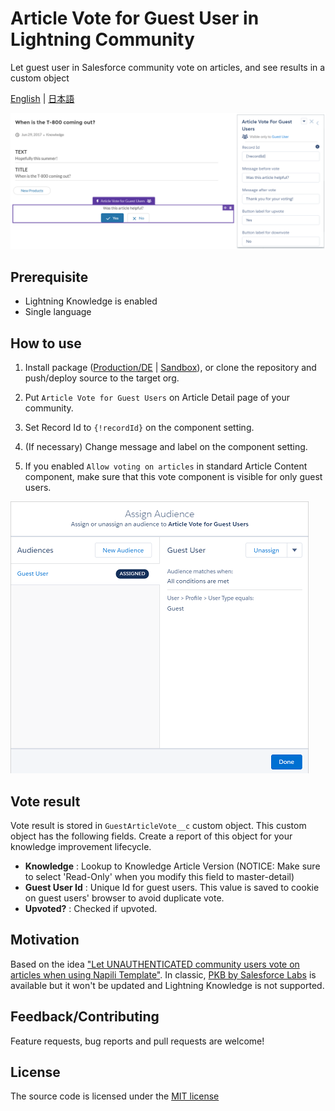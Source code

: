 # Article Vote for Guest User in Lightning Community

Let guest user in Salesforce community vote on articles, and see results in a custom object

[English](README.md) | [日本語](README.ja.md)

![](img/screenshot.png)

## Prerequisite

-   Lightning Knowledge is enabled
-   Single language

## How to use

1. Install package ([Production/DE](https://login.salesforce.com/packaging/installPackage.apexp?p0=04tf40000047tgtAAA) | [Sandbox](https://test.salesforce.com/packaging/installPackage.apexp?p0=04tf40000047tgtAAA)), or clone the repository and push/deploy source to the target org.

2. Put `Article Vote for Guest Users` on Article Detail page of your community.

3. Set Record Id to `{!recordId}` on the component setting.

4. (If necessary) Change message and label on the component setting.

5. If you enabled `Allow voting on articles` in standard Article Content component, make sure that this vote component is visible for only guest users.

![](img/assign-audience.png)

## Vote result

Vote result is stored in `GuestArticleVote__c` custom object. This custom object has the following fields. Create a report of this object for your knowledge improvement lifecycle.

-   **Knowledge** : Lookup to Knowledge Article Version (NOTICE: Make sure to select 'Read-Only' when you modify this field to master-detail)
-   **Guest User Id** : Unique Id for guest users. This value is saved to cookie on guest users' browser to avoid duplicate vote.
-   **Upvoted?** : Checked if upvoted.

## Motivation

Based on the idea ["Let UNAUTHENTICATED community users vote on articles when using Napili Template"](https://success.salesforce.com/ideaView?id=0873A000000CNLzQAO). In classic, [PKB by Salesforce Labs](https://appexchange.salesforce.com/appxListingDetail?listingId=a0N300000059QxXEAU) is available but it won't be updated and Lightning Knowledge is not supported.

## Feedback/Contributing

Feature requests, bug reports and pull requests are welcome!

## License

The source code is licensed under the [MIT license](./LICENSE)
